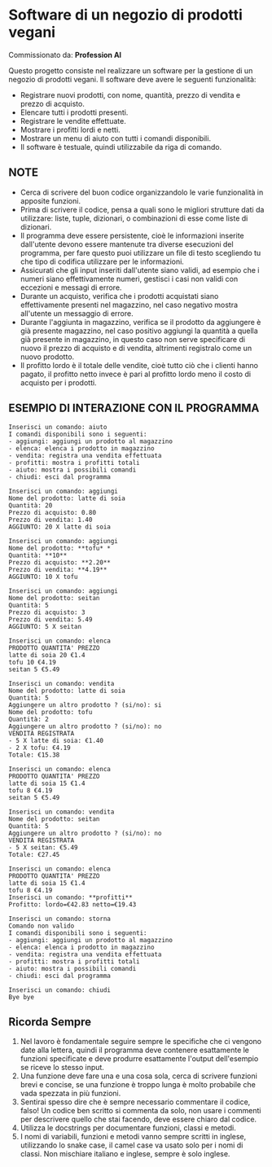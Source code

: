 # Software di un negozio di prodotti vegani
Commissionato da: **Profession AI**

Questo progetto consiste nel realizzare un software per la gestione di un negozio di prodotti vegani. Il software deve avere le seguenti funzionalità:

- Registrare nuovi prodotti, con nome, quantità, prezzo di vendita e prezzo di acquisto.
- Elencare tutti i prodotti presenti.
- Registrare le vendite effettuate.
- Mostrare i profitti lordi e netti.
- Mostrare un menu di aiuto con tutti i comandi disponibili.
- Il software è testuale, quindi utilizzabile da riga di comando.

## NOTE

- Cerca di scrivere del buon codice organizzandolo le varie funzionalità in apposite funzioni.
- Prima di scrivere il codice, pensa a quali sono le migliori strutture dati da utilizzare: liste, tuple, dizionari, o combinazioni di esse come liste di dizionari.
- Il programma deve essere persistente, cioè le informazioni inserite dall'utente devono essere mantenute tra diverse esecuzioni del programma, per fare questo puoi utilizzare un file di testo scegliendo tu che tipo di codifica utilizzare per le informazioni.
- Assicurati che gli input inseriti dall'utente siano validi, ad esempio che i numeri siano effettivamente numeri, gestisci i casi non validi con eccezioni e messagi di errore.
- Durante un acquisto, verifica che i prodotti acquistati siano effettivamente presenti nel magazzino, nel caso negativo mostra all'utente un messaggio di errore.
- Durante l'aggiunta in magazzino, verifica se il prodotto da aggiungere è già presente magazzino, nel caso positivo aggiungi la quantità a quella già presente in magazzino, in questo caso non serve specificare di nuovo il prezzo di acquisto e di vendita, altrimenti registralo come un nuovo prodotto.
- Il profitto lordo è il totale delle vendite, cioè tutto ciò che i clienti hanno pagato, il profitto netto invece è pari al profitto lordo meno il costo di acquisto per i prodotti.


## ESEMPIO DI INTERAZIONE CON IL PROGRAMMA

```
Inserisci un comando: aiuto
I comandi disponibili sono i seguenti:
- aggiungi: aggiungi un prodotto al magazzino
- elenca: elenca i prodotto in magazzino
- vendita: registra una vendita effettuata
- profitti: mostra i profitti totali
- aiuto: mostra i possibili comandi
- chiudi: esci dal programma
  
Inserisci un comando: aggiungi
Nome del prodotto: latte di soia
Quantità: 20
Prezzo di acquisto: 0.80
Prezzo di vendita: 1.40
AGGIUNTO: 20 X latte di soia

Inserisci un comando: aggiungi
Nome del prodotto: **tofu* *
Quantità: **10**
Prezzo di acquisto: **2.20**
Prezzo di vendita: **4.19**
AGGIUNTO: 10 X tofu

Inserisci un comando: aggiungi
Nome del prodotto: seitan
Quantità: 5
Prezzo di acquisto: 3
Prezzo di vendita: 5.49
AGGIUNTO: 5 X seitan

Inserisci un comando: elenca
PRODOTTO QUANTITA' PREZZO
latte di soia 20 €1.4
tofu 10 €4.19
seitan 5 €5.49

Inserisci un comando: vendita
Nome del prodotto: latte di soia
Quantità: 5
Aggiungere un altro prodotto ? (si/no): si
Nome del prodotto: tofu
Quantità: 2
Aggiungere un altro prodotto ? (si/no): no
VENDITA REGISTRATA
- 5 X latte di soia: €1.40
- 2 X tofu: €4.19
Totale: €15.38

Inserisci un comando: elenca
PRODOTTO QUANTITA' PREZZO
latte di soia 15 €1.4
tofu 8 €4.19
seitan 5 €5.49

Inserisci un comando: vendita
Nome del prodotto: seitan
Quantità: 5
Aggiungere un altro prodotto ? (si/no): no
VENDITA REGISTRATA
- 5 X seitan: €5.49
Totale: €27.45

Inserisci un comando: elenca
PRODOTTO QUANTITA' PREZZO
latte di soia 15 €1.4
tofu 8 €4.19
Inserisci un comando: **profitti**
Profitto: lordo=€42.83 netto=€19.43

Inserisci un comando: storna
Comando non valido
I comandi disponibili sono i seguenti:
- aggiungi: aggiungi un prodotto al magazzino
- elenca: elenca i prodotto in magazzino
- vendita: registra una vendita effettuata
- profitti: mostra i profitti totali
- aiuto: mostra i possibili comandi
- chiudi: esci dal programma
  
Inserisci un comando: chiudi
Bye bye
```


## Ricorda Sempre
1. Nel lavoro è fondamentale seguire sempre le specifiche che ci vengono date alla lettera, quindi il programma deve contenere esattamente le funzioni specificate e deve produrre esattamente l'output dell'esempio se riceve lo stesso input.
2. Una funzione deve fare una e una cosa sola, cerca di scrivere funzioni brevi e concise, se una funzione è troppo lunga è molto probabile che vada spezzata in più funzioni.
3. Sentirai spesso dire che è sempre necessario commentare il codice, falso! Un codice ben scritto si commenta da solo, non usare i commenti per descrivere quello che stai facendo, deve essere chiaro dal codice. 
4. Utilizza le docstrings per documentare funzioni, classi e metodi.
5. I nomi di variabili, funzioni e metodi vanno sempre scritti in inglese, utilizzando lo snake case, il camel case va usato solo per i nomi di classi. Non mischiare italiano e inglese, sempre è solo inglese.
